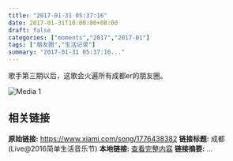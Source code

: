 ```yaml
---
title: "2017-01-31 05:37:16"
date: 2017-01-31T10:00:00+08:00
draft: false
categories: ["moments","2017","2017-01"]
tags: ["朋友圈","生活记录"]
summary: "2017-01-31 05:37:16..."
---
```


歌手第三期以后，这歌会火遍所有成都er的朋友圈。

![Media 1](/Moments/photos/2017-01-31/201701310537160.jpg)

## 相关链接

**原始链接:** https://www.xiami.com/song/1776438382
**链接标题:** 成都 (Live@2016简单生活音乐节)
**本地链接:** [查看完整内容](/link_content/2017/01/2017-01-31/link_content/)
**链接摘要:** ...


